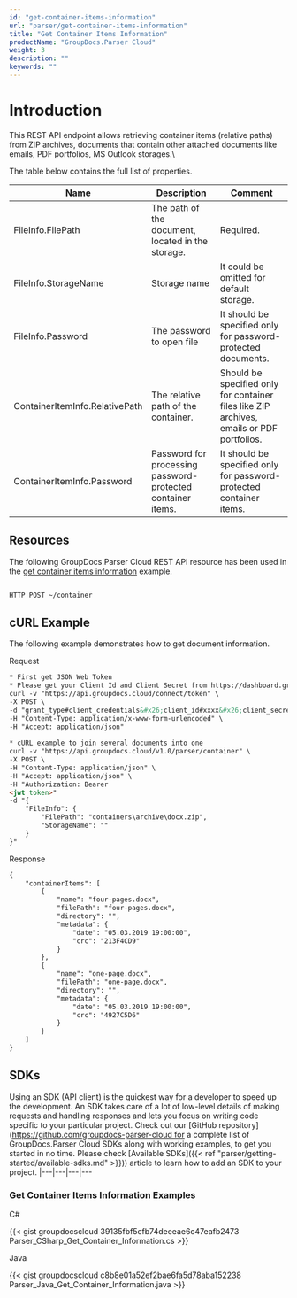 ```yaml
---
id: "get-container-items-information"
url: "parser/get-container-items-information"
title: "Get Container Items Information"
productName: "GroupDocs.Parser Cloud"
weight: 3
description: ""
keywords: ""
---
```







# Introduction #

This REST API endpoint allows retrieving container items (relative paths) from ZIP archives, documents that contain other attached documents like emails, PDF portfolios, MS Outlook storages.\\

The table below contains the full list of properties. 

|Name|Description|Comment
|---|---|---
|FileInfo.FilePath|The path of the document, located in the storage.|Required.
|FileInfo.StorageName|Storage name|It could be omitted for default storage.
|FileInfo.Password|The password to open file|It should be specified only for password-protected documents.
|ContainerItemInfo.RelativePath|The relative path of the container.|Should be specified only for container files like ZIP archives, emails or PDF portfolios.
|ContainerItemInfo.Password|Password for processing password-protected container items.|It should be specified only for password-protected container items.


## Resources ##



The following GroupDocs.Parser Cloud REST API resource has been used in the [get container items information](https://apireference.groupdocs.cloud/parser/#/Info/Container) example.

```html 

HTTP POST ~/container

 ```


## cURL Example ##

The following example demonstrates how to get document information.





 Request

```html 
* First get JSON Web Token
* Please get your Client Id and Client Secret from https://dashboard.groupdocs.cloud/applications. Kindly place Client Id in "client_id" and Client Secret in "client_secret" argument.
curl -v "https://api.groupdocs.cloud/connect/token" \
-X POST \
-d "grant_type#client_credentials&#x26;client_id#xxxx&#x26;client_secret#xxxx" \
-H "Content-Type: application/x-www-form-urlencoded" \
-H "Accept: application/json"
  
* cURL example to join several documents into one
curl -v "https://api.groupdocs.cloud/v1.0/parser/container" \
-X POST \
-H "Content-Type: application/json" \
-H "Accept: application/json" \
-H "Authorization: Bearer 
<jwt token>"
-d "{
    "FileInfo": {
        "FilePath": "containers\archive\docx.zip",
        "StorageName": ""
    }
}"
 ```




 Response

```html 
{
    "containerItems": [
        {
            "name": "four-pages.docx",
            "filePath": "four-pages.docx",
            "directory": "",
            "metadata": {
                "date": "05.03.2019 19:00:00",
                "crc": "213F4CD9"
            }
        },
        {
            "name": "one-page.docx",
            "filePath": "one-page.docx",
            "directory": "",
            "metadata": {
                "date": "05.03.2019 19:00:00",
                "crc": "4927C5D6"
            }
        }
    ]
}

 ```






## SDKs ##

Using an SDK (API client) is the quickest way for a developer to speed up the development. An SDK takes care of a lot of low-level details of making requests and handling responses and lets you focus on writing code specific to your particular project. Check out our [GitHub repository](https://github.com/groupdocs-parser-cloud for a complete list of GroupDocs.Parser Cloud SDKs along with working examples, to get you started in no time. Please check [Available SDKs]({{< ref "parser/getting-started/available-sdks.md" >}})) article to learn how to add an SDK to your project.
|---|---|---|---

### Get Container Items Information Examples ###





 C#




{{< gist groupdocscloud 39135fbf5cfb74deeeae6c47eafb2473 Parser_CSharp_Get_Container_Information.cs >}}







 Java




{{< gist groupdocscloud c8b8e01a52ef2bae6fa5d78aba152238 Parser_Java_Get_Container_Information.java >}}







